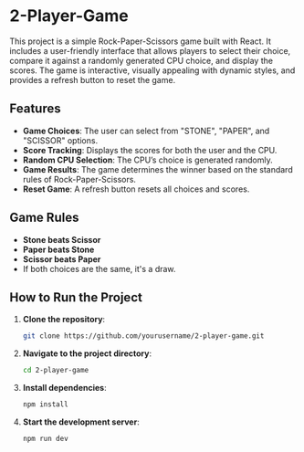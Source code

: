 # 2-Player-Game

This project is a simple Rock-Paper-Scissors game built with React. It includes a user-friendly interface that allows players to select their choice, compare it against a randomly generated CPU choice, and display the scores. The game is interactive, visually appealing with dynamic styles, and provides a refresh button to reset the game.

## Features

- **Game Choices**: The user can select from "STONE", "PAPER", and "SCISSOR" options.
- **Score Tracking**: Displays the scores for both the user and the CPU.
- **Random CPU Selection**: The CPU’s choice is generated randomly.
- **Game Results**: The game determines the winner based on the standard rules of Rock-Paper-Scissors.
- **Reset Game**: A refresh button resets all choices and scores.

## Game Rules

- **Stone beats Scissor**
- **Paper beats Stone**
- **Scissor beats Paper**
- If both choices are the same, it's a draw.

## How to Run the Project

1. **Clone the repository**:

   ```bash
   git clone https://github.com/yourusername/2-player-game.git

   ```

2. **Navigate to the project directory**:

   ```bash
   cd 2-player-game

   ```

3. **Install dependencies**:

   ```bash
   npm install

   ```

4. **Start the development server**:

   ```bash
   npm run dev

   ```
